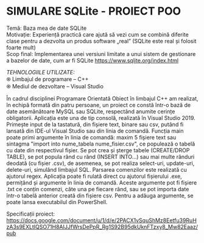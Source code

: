 # SIMULARE SQLite - PROIECT POO

Temă: Baza mea de date SQLite <br />
Motivație: Experiență practică care ajută să vezi cum se combină diferite clase pentru a dezvolta un produs software „real” (SQLite este real și folosit foarte mult) <br />
Scop final: Implementarea unei versiuni limitate a unui sistem de gestionare a bazelor de date, cum ar fi SQLite https://www.sqlite.org/index.html <br />

*TEHNOLOGIILE UTILIZATE:* <br />
֍ Limbajul de programare – C++ <br />
֍ Mediul de dezvoltare – Visual Studio <br />


În cadrul disciplinei Programare Orientată Obiect în limbajul C++ am realizat, în echipă formată din patru persoane, un proiect ce constă într-o bază de date asemănătoare MySQL sau SQLite, respectând anumite cerințe obligatorii. Aplicația este una de tip consolă, realizată în Visual Studio 2019. Primește input de la tastatură, din fișiere text, binare sau csv, putând fi lansată din IDE-ul Visual Studio sau din linia de comandă. Funcția main poate primi argumente în linia de comandă: maxim 5 fișiere text sau sintagma "import into nume_tabela nume_fisier.csv", ce populează o tabelă cu date din respectivul fișier. Se pot crea și șterge tabele (CREATE/DROP TABLE), se pot popula rând cu rând (INSERT INTO...) sau mai multe rânduri deodată (cu fișier .csv), de asemenea, se pot realiza select-uri, update-uri, delete-uri, simulând limbajul SQL. Parsarea comenzilor este realizată cu ajutorul regex. Aplicația poate fi rulată direct cu ajutorul fișierului .exe, permițând și argumente în linia de comandă. Aceste argumente pot fi fișiere .txt ce conțin comenzi, câte una pe fiecare rând, sau se pot importa date într-o tabelă anterior creată din fișiere csv. Pentru a adăuga argumente, se poate lansa executabilul din PowerShell.

Specificații proiect:  <br />
https://docs.google.com/document/u/1/d/e/2PACX1vSquShMz8Eetfu39RuHzA3s9EXLtIQSO71H8AIJJfWrsDePpR_Rg1S92B95dkUknFTzxy8_Mw82Eaaz/pub
